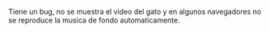 

Tiene un bug, no se muestra el video del gato y en algunos navegadores no se reproduce la musica de fondo automaticamente.
